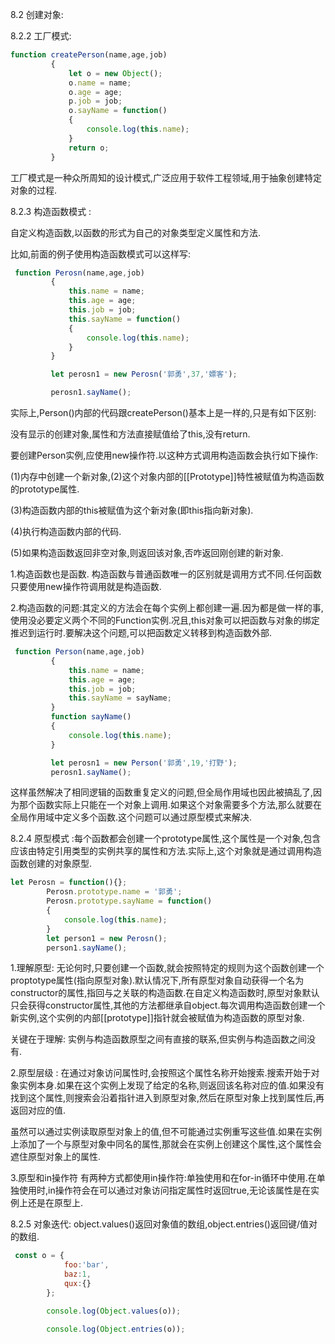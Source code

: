 8.2  创建对象:

8.2.2 工厂模式:

```javascript
function createPerson(name,age,job)
         {
             let o = new Object();
             o.name = name;
             o.age = age;
             p.job = job;
             o.sayName = function()
             {
                 console.log(this.name);
             }
             return o;
         }
```

工厂模式是一种众所周知的设计模式,广泛应用于软件工程领域,用于抽象创建特定对象的过程.

8.2.3 构造函数模式 :

自定义构造函数,以函数的形式为自己的对象类型定义属性和方法.

比如,前面的例子使用构造函数模式可以这样写:

```javascript
 function Perosn(name,age,job)
         {
             this.name = name;
             this.age = age;
             this.job = job;
             this.sayName = function()
             {
                 console.log(this.name);
             }
         }

         let perosn1 = new Perosn('郭勇',37,'嫖客');

         perosn1.sayName();
```

实际上,Person()内部的代码跟createPerson()基本上是一样的,只是有如下区别:

没有显示的创建对象,属性和方法直接赋值给了this,没有return.

要创建Person实例,应使用new操作符.以这种方式调用构造函数会执行如下操作:

(1)内存中创建一个新对象,(2)这个对象内部的[[Prototype]]特性被赋值为构造函数的prototype属性.

(3)构造函数内部的this被赋值为这个新对象(即this指向新对象).

(4)执行构造函数内部的代码.

(5)如果构造函数返回非空对象,则返回该对象,否咋返回刚创建的新对象.

1.构造函数也是函数. 构造函数与普通函数唯一的区别就是调用方式不同.任何函数只要使用new操作符调用就是构造函数.

2.构造函数的问题:其定义的方法会在每个实例上都创建一遍.因为都是做一样的事,使用没必要定义两个不同的Function实例.况且,this对象可以把函数与对象的绑定推迟到运行时.要解决这个问题,可以把函数定义转移到构造函数外部.

```javascript
 function Person(name,age,job)
         {
             this.name = name;
             this.age = age;
             this.job = job;
             this.sayName = sayName;
         }
         function sayName()
         {
             console.log(this.name);
         }

         let perosn1 = new Person('郭勇',19,'打野');
         perosn1.sayName();
```

这样虽然解决了相同逻辑的函数重复定义的问题,但全局作用域也因此被搞乱了,因为那个函数实际上只能在一个对象上调用.如果这个对象需要多个方法,那么就要在全局作用域中定义多个函数.这个问题可以通过原型模式来解决.

8.2.4 原型模式 :每个函数都会创建一个prototype属性,这个属性是一个对象,包含应该由特定引用类型的实例共享的属性和方法.实际上,这个对象就是通过调用构造函数创建的对象原型.

```javascript
let Perosn = function(){};
        Perosn.prototype.name = '郭勇';
        Perosn.prototype.sayName = function()
        {
            console.log(this.name);
        }
        let person1 = new Perosn();
        person1.sayName();
```

1.理解原型: 无论何时,只要创建一个函数,就会按照特定的规则为这个函数创建一个proptotype属性(指向原型对象).默认情况下,所有原型对象自动获得一个名为constructor的属性,指回与之关联的构造函数.在自定义构造函数时,原型对象默认只会获得constructor属性,其他的方法都继承自object.每次调用构造函数创建一个新实例,这个实例的内部[[prototype]]指针就会被赋值为构造函数的原型对象.

关键在于理解: 实例与构造函数原型之间有直接的联系,但实例与构造函数之间没有.

2.原型层级 : 在通过对象访问属性时,会按照这个属性名称开始搜索.搜索开始于对象实例本身.如果在这个实例上发现了给定的名称,则返回该名称对应的值.如果没有找到这个属性,则搜索会沿着指针进入到原型对象,然后在原型对象上找到属性后,再返回对应的值.

虽然可以通过实例读取原型对象上的值,但不可能通过实例重写这些值.如果在实例上添加了一个与原型对象中同名的属性,那就会在实例上创建这个属性,这个属性会遮住原型对象上的属性.

3.原型和in操作符  有两种方式都使用in操作符:单独使用和在for-in循环中使用.在单独使用时,in操作符会在可以通过对象访问指定属性时返回true,无论该属性是在实例上还是在原型上.

8.2.5 对象迭代: object.values()返回对象值的数组,object.entries()返回键/值对的数组.

```javascript
 const o = {
            foo:'bar',
            baz:1,
            qux:{}
        };

        console.log(Object.values(o));

        console.log(Object.entries(o));
```

